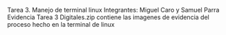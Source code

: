 Tarea 3. Manejo de terminal linux
Integrantes: Miguel Caro y Samuel Parra
Evidencia Tarea 3 Digitales.zip contiene las imagenes de evidencia del proceso hecho en la terminal de linux


